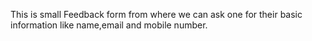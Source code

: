 This is small Feedback form from where we can ask one for their basic information like name,email and mobile number.
